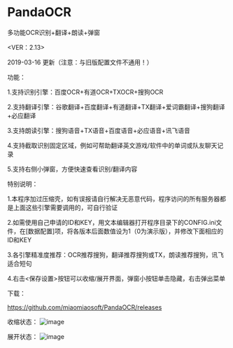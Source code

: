 # PandaOCR
多功能OCR识别+翻译+朗读+弹窗

<VER：2.13>

2019-03-16 更新（注意：与旧版配置文件不通用！）

功能：

1.支持识别引擎：百度OCR+有道OCR+TXOCR+搜狗OCR

2.支持翻译引擎：谷歌翻译+百度翻译+有道翻译+TX翻译+爱词霸翻译+搜狗翻译+必应翻译

3.支持朗读引擎：搜狗语音+TX语音+百度语音+必应语音+讯飞语音

4.支持截取识别固定区域，例如可帮助翻译英文游戏/软件中的单词或队友聊天记录

5.支持右侧小弹窗，方便快速查看识别/翻译内容



特别说明：

1.本程序加过压缩壳，如有误报请自行解决无恶意代码，程序访问的所有服务器都是上面这些引擎需要调用的，可自行验证

2.如需使用自己申请的ID和KEY，用文本编辑器打开程序目录下的CONFIG.ini文件，在[数据配置]项，将各版本后面数值设为1（0为演示版），并修改下面相应的ID和KEY

3.各引擎精准度推荐：OCR推荐搜狗，翻译推荐搜狗或TX，朗读推荐搜狗，讯飞适合短句

4.右击<保存设置>按钮可以收缩/展开界面，弹窗小按钮单击隐藏，右击弹出菜单


下载：

https://github.com/miaomiaosoft/PandaOCR/releases

收缩状态：
![image](https://raw.githubusercontent.com/miaomiaosoft/PandaOCR/master/images/AeroSnap%E6%88%AA%E5%9B%BE1.png)


展开状态：
![image](https://raw.githubusercontent.com/miaomiaosoft/PandaOCR/master/images/AeroSnap%E6%88%AA%E5%9B%BE2.png)

